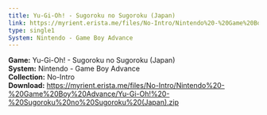 ```yaml
---
title: Yu-Gi-Oh! - Sugoroku no Sugoroku (Japan)
link: https://myrient.erista.me/files/No-Intro/Nintendo%20-%20Game%20Boy%20Advance/Yu-Gi-Oh!%20-%20Sugoroku%20no%20Sugoroku%20(Japan).zip
type: single1
System: Nintendo - Game Boy Advance
---
```

<b>Game:</b> Yu-Gi-Oh! - Sugoroku no Sugoroku (Japan)<br>
<b>System:</b> Nintendo - Game Boy Advance<br>
<b>Collection:</b> No-Intro<br>
<b>Download:</b> https://myrient.erista.me/files/No-Intro/Nintendo%20-%20Game%20Boy%20Advance/Yu-Gi-Oh!%20-%20Sugoroku%20no%20Sugoroku%20(Japan).zip